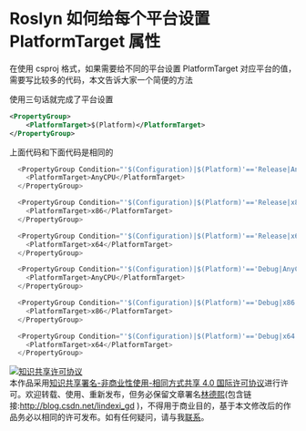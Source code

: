 
# Roslyn 如何给每个平台设置 PlatformTarget 属性

在使用 csproj 格式，如果需要给不同的平台设置 PlatformTarget 对应平台的值，需要写比较多的代码，本文告诉大家一个简便的方法

<!--more-->


<!-- CreateTime:2020/3/17 18:57:25 -->

<!-- 发布 -->

使用三句话就完成了平台设置

```xml
<PropertyGroup>
    <PlatformTarget>$(Platform)</PlatformTarget>
</PropertyGroup>

```

上面代码和下面代码是相同的

```csharp
  <PropertyGroup Condition="'$(Configuration)|$(Platform)'=='Release|AnyCPU'">
    <PlatformTarget>AnyCPU</PlatformTarget>
  </PropertyGroup>

  <PropertyGroup Condition="'$(Configuration)|$(Platform)'=='Release|x86'">
    <PlatformTarget>x86</PlatformTarget>
  </PropertyGroup>

  <PropertyGroup Condition="'$(Configuration)|$(Platform)'=='Release|x64'">
    <PlatformTarget>x64</PlatformTarget>
  </PropertyGroup>

  <PropertyGroup Condition="'$(Configuration)|$(Platform)'=='Debug|AnyCPU'">
    <PlatformTarget>AnyCPU</PlatformTarget>
  </PropertyGroup>

  <PropertyGroup Condition="'$(Configuration)|$(Platform)'=='Debug|x86'">
    <PlatformTarget>x86</PlatformTarget>
  </PropertyGroup>

  <PropertyGroup Condition="'$(Configuration)|$(Platform)'=='Debug|x64'">
    <PlatformTarget>x64</PlatformTarget>
  </PropertyGroup>
```





<a rel="license" href="http://creativecommons.org/licenses/by-nc-sa/4.0/"><img alt="知识共享许可协议" style="border-width:0" src="https://licensebuttons.net/l/by-nc-sa/4.0/88x31.png" /></a><br />本作品采用<a rel="license" href="http://creativecommons.org/licenses/by-nc-sa/4.0/">知识共享署名-非商业性使用-相同方式共享 4.0 国际许可协议</a>进行许可。欢迎转载、使用、重新发布，但务必保留文章署名[林德熙](http://blog.csdn.net/lindexi_gd)(包含链接:http://blog.csdn.net/lindexi_gd )，不得用于商业目的，基于本文修改后的作品务必以相同的许可发布。如有任何疑问，请与我[联系](mailto:lindexi_gd@163.com)。